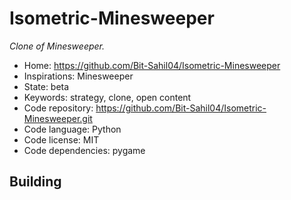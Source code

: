 # Isometric-Minesweeper

_Clone of Minesweeper._

- Home: https://github.com/Bit-Sahil04/Isometric-Minesweeper
- Inspirations: Minesweeper
- State: beta
- Keywords: strategy, clone, open content
- Code repository: https://github.com/Bit-Sahil04/Isometric-Minesweeper.git
- Code language: Python
- Code license: MIT
- Code dependencies: pygame

## Building
